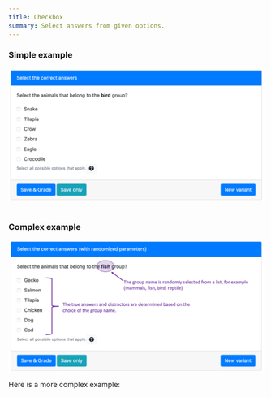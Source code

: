 ```yaml
---
title: Checkbox
summary: Select answers from given options.
---
```


### Simple example

![](figSimpleQuestion.png)

```html src=simple/question.html
```

### Complex example

![](figComplexQuestion.png)

Here is a more complex example:

```html src=complex/question.html
```

```python src=complex/server.py
```


